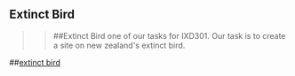 Extinct Bird
------------

>>##Extinct Bird
>one of our tasks for IXD301. Our task is to create a site on new zealand's extinct bird.

##[extinct bird](http://chriskeno.github.io/extinct-new-zealand-bird/index.html)
